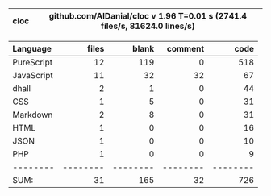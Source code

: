 cloc|github.com/AlDanial/cloc v 1.96  T=0.01 s (2741.4 files/s, 81624.0 lines/s)
--- | ---

Language|files|blank|comment|code
:-------|-------:|-------:|-------:|-------:
PureScript|12|119|0|518
JavaScript|11|32|32|67
dhall|2|1|0|44
CSS|1|5|0|31
Markdown|2|8|0|31
HTML|1|0|0|16
JSON|1|0|0|10
PHP|1|0|0|9
--------|--------|--------|--------|--------
SUM:|31|165|32|726
